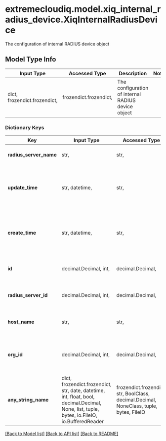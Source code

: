 # extremecloudiq.model.xiq_internal_radius_device.XiqInternalRadiusDevice

The configuration of internal RADIUS device object

## Model Type Info
Input Type | Accessed Type | Description | Notes
------------ | ------------- | ------------- | -------------
dict, frozendict.frozendict,  | frozendict.frozendict,  | The configuration of internal RADIUS device object | 

### Dictionary Keys
Key | Input Type | Accessed Type | Description | Notes
------------ | ------------- | ------------- | ------------- | -------------
**radius_server_name** | str,  | str,  | The RADIUS server name | 
**update_time** | str, datetime,  | str,  | The last update time | value must conform to RFC-3339 date-time
**create_time** | str, datetime,  | str,  | The create time | value must conform to RFC-3339 date-time
**id** | decimal.Decimal, int,  | decimal.Decimal,  | The unique identifier | value must be a 64 bit integer
**radius_server_id** | decimal.Decimal, int,  | decimal.Decimal,  | The RADIUS server id | value must be a 64 bit integer
**host_name** | str,  | str,  | The RADIUS server device hostname | 
**org_id** | decimal.Decimal, int,  | decimal.Decimal,  | The organization identifier, valid when enabling HIQ feature | [optional] value must be a 64 bit integer
**any_string_name** | dict, frozendict.frozendict, str, date, datetime, int, float, bool, decimal.Decimal, None, list, tuple, bytes, io.FileIO, io.BufferedReader | frozendict.frozendict, str, BoolClass, decimal.Decimal, NoneClass, tuple, bytes, FileIO | any string name can be used but the value must be the correct type | [optional]

[[Back to Model list]](../../README.md#documentation-for-models) [[Back to API list]](../../README.md#documentation-for-api-endpoints) [[Back to README]](../../README.md)

